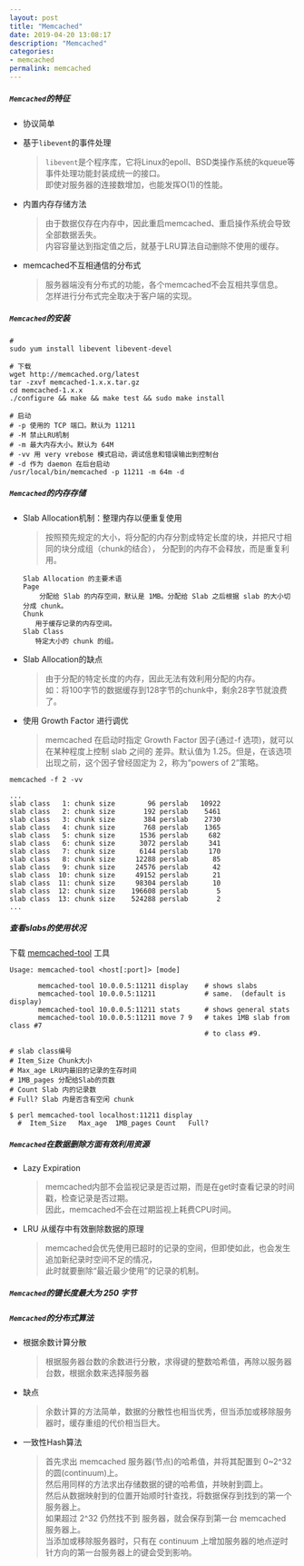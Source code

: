 ```yaml
---
layout: post
title: "Memcached"
date: 2019-04-20 13:08:17
description: "Memcached"
categories:
- memcached
permalink: memcached
---
```


##### `Memcached`的特征

- 协议简单
- 基于`libevent`的事件处理
  > `libevent`是个程序库，它将Linux的epoll、BSD类操作系统的kqueue等事件处理功能封装成统一的接口。  
  > 即使对服务器的连接数增加，也能发挥O(1)的性能。

- 内置内存存储方法
  > 由于数据仅存在内存中，因此重启memcached、重启操作系统会导致全部数据丢失。  
  > 内容容量达到指定值之后，就基于LRU算法自动删除不使用的缓存。

- memcached不互相通信的分布式
  > 服务器端没有分布式的功能，各个memcached不会互相共享信息。  
  > 怎样进行分布式完全取决于客户端的实现。

##### `Memcached`的安装

```vim
#
sudo yum install libevent libevent-devel

# 下载
wget http://memcached.org/latest
tar -zxvf memcached-1.x.x.tar.gz
cd memcached-1.x.x
./configure && make && make test && sudo make install

# 启动
# -p 使用的 TCP 端口。默认为 11211
# -M 禁止LRU机制
# -m 最大内存大小。默认为 64M
# -vv 用 very vrebose 模式启动，调试信息和错误输出到控制台
# -d 作为 daemon 在后台启动
/usr/local/bin/memcached -p 11211 -m 64m -d
```  

##### `Memcached`的内存存储

- Slab Allocation机制：整理内存以便重复使用
  > 按照预先规定的大小，将分配的内存分割成特定长度的块，并把尺寸相同的块分成组（chunk的结合），
  > 分配到的内存不会释放，而是重复利用。  

  ```vim
  Slab Allocation 的主要术语
  Page
      分配给 Slab 的内存空间，默认是 1MB。分配给 Slab 之后根据 slab 的大小切分成 chunk。
  Chunk
     用于缓存记录的内存空间。
  Slab Class
     特定大小的 chunk 的组。
  ```
- Slab Allocation的缺点
  > 由于分配的特定长度的内存，因此无法有效利用分配的内存。  
  > 如：将100字节的数据缓存到128字节的chunk中，剩余28字节就浪费了。

- 使用 Growth Factor 进行调优
  > memcached 在启动时指定 Growth Factor 因子(通过-f 选项)，就可以在某种程度上控制 slab 之间的
  > 差异。默认值为 1.25。但是，在该选项出现之前，这个因子曾经固定为 2，称为“powers of 2”策略。

```vim
memcached -f 2 -vv

...
slab class   1: chunk size        96 perslab   10922
slab class   2: chunk size       192 perslab    5461
slab class   3: chunk size       384 perslab    2730
slab class   4: chunk size       768 perslab    1365
slab class   5: chunk size      1536 perslab     682
slab class   6: chunk size      3072 perslab     341
slab class   7: chunk size      6144 perslab     170
slab class   8: chunk size     12288 perslab      85
slab class   9: chunk size     24576 perslab      42
slab class  10: chunk size     49152 perslab      21
slab class  11: chunk size     98304 perslab      10
slab class  12: chunk size    196608 perslab       5
slab class  13: chunk size    524288 perslab       2
...

```  

##### 查看slabs的使用状况

下载 [memcached-tool](/downloads/memcached/memcached-tool.zip) 工具

```vim
Usage: memcached-tool <host[:port]> [mode]

       memcached-tool 10.0.0.5:11211 display    # shows slabs
       memcached-tool 10.0.0.5:11211            # same.  (default is display)
       memcached-tool 10.0.0.5:11211 stats      # shows general stats
       memcached-tool 10.0.0.5:11211 move 7 9   # takes 1MB slab from class #7
                                                # to class #9.

# slab class编号
# Item_Size Chunk大小
# Max_age LRU内最旧的记录的生存时间
# 1MB_pages 分配给Slab的页数
# Count Slab 内的记录数
# Full? Slab 内是否含有空闲 chunk

$ perl memcached-tool localhost:11211 display
  #  Item_Size   Max_age  1MB_pages Count   Full?     

```

##### `Memcached`在数据删除方面有效利用资源

- Lazy Expiration
  > memcached内部不会监视记录是否过期，而是在get时查看记录的时间戳，检查记录是否过期。  
  > 因此，memcached不会在过期监视上耗费CPU时间。

- LRU 从缓存中有效删除数据的原理
  > memcached会优先使用已超时的记录的空间，但即使如此，也会发生追加新纪录时空间不足的情况，  
  > 此时就要删除“最近最少使用”的记录的机制。  

##### `Memcached`的键长度最大为 250 字节

##### `Memcached`的分布式算法

- 根据余数计算分散
  > 根据服务器台数的余数进行分散，求得键的整数哈希值，再除以服务器台数，根据余数来选择服务器

- 缺点
  > 余数计算的方法简单，数据的分散性也相当优秀，但当添加或移除服务器时，缓存重组的代价相当巨大。

- 一致性Hash算法
  > 首先求出 memcached 服务器(节点)的哈希值，并将其配置到 0~2^32 的圆(continuum)上。  
  > 然后用同样的方法求出存储数据的键的哈希值，并映射到圆上。  
  > 然后从数据映射到的位置开始顺时针查找，将数据保存到找到的第一个服务器上。  
  > 如果超过 2^32 仍然找不到 服务器，就会保存到第一台 memcached 服务器上。  
  > 当添加或移除服务器时，只有在 continuum 上增加服务器的地点逆时针方向的第一台服务器上的键会受到影响。  

